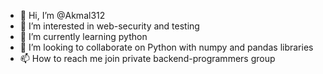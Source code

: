- 👋 Hi, I’m @Akmal312
- 👀 I’m interested in web-security and testing
- 🌱 I’m currently learning python
- 💞️ I’m looking to collaborate on Python with numpy and pandas libraries
- 📫 How to reach me join private backend-programmers group

<!---
Akmal312/Akmal312 is a ✨ special ✨ repository because its `README.md` (this file) appears on your GitHub profile.
You can click the Preview link to take a look at your changes.
--->
